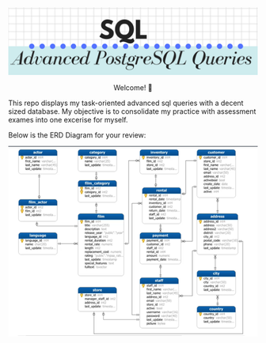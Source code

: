 <img src="https://github.com/JosefinaAureaAmaro/00_SQL_AdvancedQueries/blob/master/images/adv_queries_repo_header.PNG">

<div align="center"> <p> Welcome! 👋 <br/> </div>

This repo displays my task-oriented advanced sql queries with a decent sized database.
My objective is to consolidate my practice with assessment exames into one excerise for myself. </br></p>

<p> Below is the ERD Diagram for your review:</p>

<div align="center">
  <img src="https://github.com/JosefinaAureaAmaro/00_SQL_AdvancedQueries/blob/master/images/ERD_Diagram_of_Database.png">
</div>



